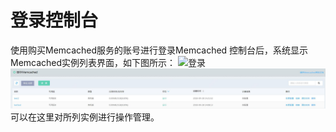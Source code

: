 # 登录控制台

使用购买Memcached服务的账号进行登录Memcached 控制台后，系统显示Memcached实例列表界面，如下图所示：
 ![登录](https://github.com/jdcloudcom/cn/blob/master/image/Redis/login1.PNG)
 ![redis界面](https://github.com/jdcloudcom/cn/blob/JCS-for-Memcached/image/Memcached/login.jpg)
可以在这里对所列实例进行操作管理。
